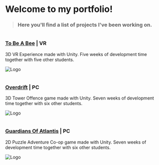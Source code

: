 # Welcome to my portfolio!
>### Here you'll find a list of projects I've been working on.

#
###  [To Be A Bee](https://yrgo-game-creator.itch.io/to-be-a-bee) | VR
3D VR Experience made with Unity. Five weeks of development time together with five other students.

![Logo](https://cdn.discordapp.com/attachments/1015186377094209616/1027500868720930887/logo_01.png)
#
### [Overdrift](https://yrgo-game-creator.itch.io/overdrift) | PC

3D Tower Offence game made with Unity. Seven weeks of development time together with six other students.

![Logo](https://cdn.discordapp.com/attachments/956486751927545896/977137454823911424/Untitled_Artwork.png)
#
### [Guardians Of Atlantis](https://yrgo-game-creator.itch.io/guardians-of-atlantis) | PC

2D Puzzle Adventure Co-op game made with Unity. Seven weeks of development time together with six other students.

![Logo](https://cdn.discordapp.com/attachments/911239168376582194/975464401391980544/Untitled_Artwork.png)
